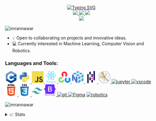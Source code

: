 <p align="center">
<a href="https://git.io/typing-svg"><img src="https://readme-typing-svg.demolab.com?font=Fira+Code&size=18&duration=2000&pause=100&color=00CC00&multiline=true&width=500&height=80&lines=Imran+Nawar;CS+Student+%7C+Researcher+;ML+%7C+Computer+Vision+%7C+Robotics" alt="Typing SVG" /></a>

<br/>
<a href="https://imrannawar.netlify.app/">
    <img src="https://img.shields.io/badge/Website-imrannawar-forest?style=flat-square">
</a>  
<!--
<a href="https://---/resume.html">
    <img src="https://img.shields.io/badge/about-Resume-forest?style=flat-square">
</a>  
-->
<a href="https://www.linkedin.com/in/imran-nawar/">
    <img src="https://img.shields.io/badge/-Linkedin-blue?style=flat-square&logo=linkedin">
</a>
<a href="mailto:imran1nawar@gmail.com">
    <img src="https://img.shields.io/badge/-Email-forest?style=flat-square&logo=gmail&logoColor=white">
</a>
<br/> 

<a href="https://github.com/ImranNawar">
    <img src="https://github-stats-alpha.vercel.app/api?username=ImranNawar&cc=22272e&tc=37BCF6&ic=fff&bc=0000">
</a>


</p>
<p align="left"> <img src="https://komarev.com/ghpvc/?username=imrannawar&label=Profile%20views&color=0e75b6&style=flat" alt="imrannawar" /> </p>

- 💡 Open to collaborating on projects and innovative ideas.
- 💻 Currently interested in Machine Learning, Computer Vision and Robotics.


<h3 align="left">Languages and Tools:</h3>
<p align="left"> 
 <a href="https://www.w3schools.com/cpp/" target="_blank" rel="noreferrer"> <img src="https://raw.githubusercontent.com/devicons/devicon/master/icons/cplusplus/cplusplus-original.svg" alt="cplusplus" width="40" height="40"/></a>
 <a href="https://www.learnpython.org/" target="_blank" rel="noreferrer"> <img src="https://raw.githubusercontent.com/devicons/devicon/master/icons/python/python-original.svg" alt="python" width="40" height="40"/> </a>
 <a href="https://developer.mozilla.org/en-US/docs/Web/JavaScript" target="_blank" rel="noreferrer"> <img src="https://raw.githubusercontent.com/devicons/devicon/master/icons/javascript/javascript-original.svg" alt="javascript" width="40" height="40"/> </a>
 <a href="https://reactjs.org/" target="_blank" rel="noreferrer"> <img src="https://raw.githubusercontent.com/devicons/devicon/master/icons/react/react-original-wordmark.svg" alt="react" width="40" height="40"/> </a>
 <a href="https://opencv.org/" target="_blank" rel="noreferrer"> <img src="https://raw.githubusercontent.com/devicons/devicon/master/icons/opencv/opencv-original.svg" alt="opencv" width="40" height="40"/> </a>
 <a href="https://numpy.org/" target="_blank" rel="noreferrer"> <img src="https://raw.githubusercontent.com/devicons/devicon/master/icons/numpy/numpy-original.svg" alt="numpy" width="40" height="40"/> </a>
 <a href="https://pandas.pydata.org/" target="_blank" rel="noreferrer"> <img src="https://raw.githubusercontent.com/devicons/devicon/master/icons/pandas/pandas-original.svg" alt="pandas" width="40" height="40"/> </a>
 <a href="https://matplotlib.org/" target="_blank" rel="noreferrer"> <img src="https://raw.githubusercontent.com/devicons/devicon/master/icons/matplotlib/matplotlib-original.svg" alt="matplotlib" width="40" height="40"/> </a>
 <a href="https://jupyter.org/" target="_blank" rel="noreferrer"> <img src="https://upload.wikimedia.org/wikipedia/commons/thumb/3/38/Jupyter_logo.svg/518px-Jupyter_logo.svg.png" alt="jupyter" width="40" height="40"/> </a>
 <a href="https://code.visualstudio.com/" target="_blank" rel="noreferrer"> <img src="https://upload.wikimedia.org/wikipedia/commons/9/9a/Visual_Studio_Code_1.35_icon.svg" alt="vscode" width="40" height="40"/> </a>
 <a href="https://www.w3schools.com/html/" target="_blank" rel="noreferrer"> <img src="https://raw.githubusercontent.com/devicons/devicon/master/icons/html5/html5-original-wordmark.svg" alt="html5" width="40" height="40"/> </a> 
 <a href="https://www.w3schools.com/css/" target="_blank" rel="noreferrer"> <img src="https://raw.githubusercontent.com/devicons/devicon/master/icons/css3/css3-original-wordmark.svg" alt="css3" width="40" height="40"/> </a>
 <a href="https://tailwindcss.com/" target="_blank" rel="noreferrer"><img src="https://github.com/ImranNawar/portfolio/blob/main/src/assets/tailwind.png" width="36" height="36" alt="Tailwind" /></a>
 <a href="https://getbootstrap.com" target="_blank" rel="noreferrer"> <img src="https://raw.githubusercontent.com/devicons/devicon/master/icons/bootstrap/bootstrap-plain-wordmark.svg" alt="bootstrap" width="40" height="40"/> </a>
 <a href="https://git-scm.com/" target="_blank" rel="noreferrer"> <img src="https://www.vectorlogo.zone/logos/git-scm/git-scm-icon.svg" alt="git" width="40" height="40"/> </a>
 <a href="https://www.figma.com" target="_blank" rel="noreferrer"><img src="https://upload.wikimedia.org/wikipedia/commons/thumb/3/33/Figma-logo.svg/1667px-Figma-logo.svg.png" width="34" height="34" alt="Figma" /></a>
 <a href="https://www.ros.org/" target="_blank" rel="noreferrer"> <img src="https://www.buyourobot.com/wp-content/uploads/edd/2017/02/2090_unit_9-robot_thumb_reflection.jpg" alt="robotics" width="40" height="40"/> </a>
</p>


<p><img align="center" src="https://github-readme-streak-stats.herokuapp.com/?user=imrannawar&theme=dracula" alt="imrannawar" /></p>

<details>
<summary>📈 Stats</summary>
<br>
My Github Stats

![](http://github-profile-summary-cards.vercel.app/api/cards/profile-details?username=ImranNawar&theme=dracula)
![](http://github-profile-summary-cards.vercel.app/api/cards/repos-per-language?username=ImranNawar&theme=dracula) 
![](http://github-profile-summary-cards.vercel.app/api/cards/most-commit-language?username=ImranNawar&theme=dracula)
</details>




<!--
<h3 align="left">Connect with me:</h3>
<p align="left">
<a href="https://www.linkedin.com/in/imran-nawar-a2a47a24a/" target="blank"><img align="center" src="https://raw.githubusercontent.com/rahuldkjain/github-profile-readme-generator/master/src/images/icons/Social/linked-in-alt.svg" alt="imran-nawar" height="30" width="40" /></a>
<a href="https://leetcode.com/ImranNawar/" target="blank"><img align="center" src="https://raw.githubusercontent.com/rahuldkjain/github-profile-readme-generator/master/src/images/icons/Social/leet-code.svg" alt="ImranNawar" height="30" width="40" /></a>
<a href="https://www.hackerrank.com/imran1nawar" target="blank"><img align="center" src="https://raw.githubusercontent.com/rahuldkjain/github-profile-readme-generator/master/src/images/icons/Social/hackerrank.svg" alt="imrannawar" height="30" width="40" /></a>
<a href="https://stackoverflow.com/users/21223154/imran-nawar?tab=profile" target="blank"><img align="center" src="https://raw.githubusercontent.com/rahuldkjain/github-profile-readme-generator/master/src/images/icons/Social/stack-overflow.svg" alt="imran-nawar" height="30" width="40" /></a>
<a href="https:  " target="blank"><img align="center" src="https://raw.githubusercontent.com/rahuldkjain/github-profile-readme-generator/master/src/images/icons/Social/geeks-for-geeks.svg" alt="imrannawar" height="30" width="40" /></a> --> </p>
  
<!--  <a href="https://www.photoshop.com/en" target="_blank" rel="noreferrer"> <img src="https://raw.githubusercontent.com/devicons/devicon/master/icons/photoshop/photoshop-line.svg" alt="photoshop" width="40" height="40"/> </a>  <a href="https://www.mongodb.com/" target="_blank" rel="noreferrer"> <img src="https://raw.githubusercontent.com/devicons/devicon/master/icons/mongodb/mongodb-original-wordmark.svg" alt="mongodb" width="40" height="40"/> </a> <a href="https://www.microsoft.com/en-us/sql-server" target="_blank" rel="noreferrer"> <img src="https://www.svgrepo.com/show/303229/microsoft-sql-server-logo.svg" alt="mssql" width="40" height="40"/> </a> <a href="https://www.mysql.com/" target="_blank" rel="noreferrer"> <img src="https://raw.githubusercontent.com/devicons/devicon/master/icons/mysql/mysql-original-wordmark.svg" alt="mysql" width="40" height="40"/> </a> <a href="https://nodejs.org" target="_blank" rel="noreferrer"> <img src="https://raw.githubusercontent.com/devicons/devicon/master/icons/nodejs/nodejs-original-wordmark.svg" alt="nodejs" width="40" height="40"/> </a>  <a href="https://postman.com" target="_blank" rel="noreferrer"> <img src="https://www.vectorlogo.zone/logos/getpostman/getpostman-icon.svg" alt="postman" width="40" height="40"/> </a> <a href="https://www.python.org" target="_blank" rel="noreferrer"> <img src="https://raw.githubusercontent.com/devicons/devicon/master/icons/python/python-original.svg" alt="python" width="40" height="40"/> </a>  <a href="https://expressjs.com" target="_blank" rel="noreferrer"> <img src="https://raw.githubusercontent.com/devicons/devicon/master/icons/express/express-original-wordmark.svg" alt="express" width="40" height="40"/> </a> -->
  <!--   <a href="https://babeljs.io/" target="_blank" rel="noreferrer"> <img src="https://www.vectorlogo.zone/logos/babeljs/babeljs-icon.svg" alt="babel" width="40" height="40"/> </a> -->
</p>

<!--
<p><img align="left" src="https://github-readme-stats.vercel.app/api/top-langs?username=imrannawar&show_icons=true&locale=en&layout=compact" alt="imrannawar" /></p><p>&nbsp;<img align="center" src="https://github-readme-stats.vercel.app/api?username=imrannawar&show_icons=true&locale=en" alt="imrannawar" /></p>
-->

<!--
**ImranNawar/ImranNawar** is a ✨ _special_ ✨ repository because its `README.md` (this file) appears on your GitHub profile.

Here are some ideas to get you started:

- 🔭 I’m currently working on ...
- 🌱 I’m currently learning ...
- 👯 I’m looking to collaborate on ...
- 🤔 I’m looking for help with ...
- 💬 Ask me about ...
- 📫 How to reach me: ...
- 😄 Pronouns: ...
- ⚡ Fun fact: ...👀
-->
